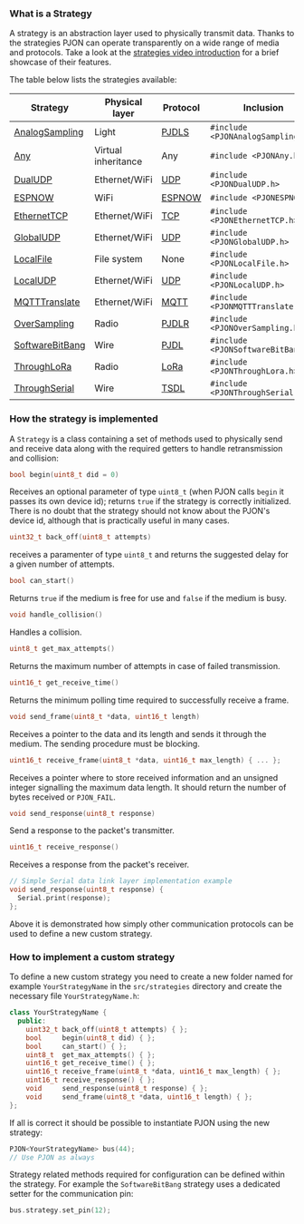 
### What is a Strategy
A strategy is an abstraction layer used to physically transmit data. Thanks to the strategies PJON can operate transparently on a wide range of media and protocols. Take a look at the [strategies video introduction](https://www.youtube.com/watch?v=yPu45xoAHGg) for a brief showcase of their features.

The table below lists the strategies available:

| Strategy      | Physical layer | Protocol | Inclusion |
| ------------- | -------------- | -------- | --------- |
| [AnalogSampling](/src/strategies/AnalogSampling)  | Light | [PJDLS](../src/strategies/AnalogSampling/specification/PJDLS-specification-v2.0.md) | `#include <PJONAnalogSampling.h>` |
| [Any](/src/strategies/Any)  | Virtual inheritance | Any | `#include <PJONAny.h>` |
| [DualUDP](/src/strategies/DualUDP)  | Ethernet/WiFi | [UDP](https://tools.ietf.org/html/rfc768) | `#include <PJONDualUDP.h>` |
| [ESPNOW](/src/strategies/ESPNOW)  | WiFi | [ESPNOW](https://www.espressif.com/en/products/software/esp-now/overview) | `#include <PJONESPNOW.h>` |
| [EthernetTCP](/src/strategies/EthernetTCP)  | Ethernet/WiFi | [TCP](https://tools.ietf.org/html/rfc793) | `#include <PJONEthernetTCP.h>` |
| [GlobalUDP](/src/strategies/GlobalUDP)  | Ethernet/WiFi | [UDP](https://tools.ietf.org/html/rfc768) | `#include <PJONGlobalUDP.h>` |
| [LocalFile](/src/strategies/LocalFile)  | File system | None | `#include <PJONLocalFile.h>` |
| [LocalUDP](/src/strategies/LocalUDP)  | Ethernet/WiFi | [UDP](https://tools.ietf.org/html/rfc768) | `#include <PJONLocalUDP.h>` |
| [MQTTTranslate](/src/strategies/MQTTTranslate)  | Ethernet/WiFi | [MQTT](http://docs.oasis-open.org/mqtt/mqtt/v3.1.1/os/mqtt-v3.1.1-os.pdf) | `#include <PJONMQTTTranslate.h>` |
| [OverSampling](/src/strategies/OverSampling)  | Radio | [PJDLR](../src/strategies/OverSampling/specification/PJDLR-specification-v3.0.md) | `#include <PJONOverSampling.h>` |
| [SoftwareBitBang](/src/strategies/SoftwareBitBang) | Wire | [PJDL](../src/strategies/SoftwareBitBang/specification/PJDL-specification-v4.1.md) | `#include <PJONSoftwareBitBang.h>` |
| [ThroughLoRa](/src/strategies/ThroughLoRa)  | Radio | [LoRa](https://lora-alliance.org/sites/default/files/2018-07/lorawan1.0.3.pdf) | `#include <PJONThroughLora.h>` |
| [ThroughSerial](/src/strategies/ThroughSerial)  | Wire | [TSDL](../src/strategies/ThroughSerial/specification/TSDL-specification-v3.0.md) | `#include <PJONThroughSerial.h>` |

### How the strategy is implemented
A `Strategy` is a class containing a set of methods used to physically send and receive data along with the required getters to handle retransmission and collision:

```cpp
bool begin(uint8_t did = 0)
```
Receives an optional parameter of type `uint8_t` (when PJON calls `begin` it passes its own device id); returns `true` if the strategy is correctly initialized. There is no doubt that the strategy should not know about the PJON's device id, although that is practically useful in many cases.

```cpp
uint32_t back_off(uint8_t attempts)
```
receives a paramenter of type `uint8_t` and returns the suggested delay for a given number of attempts.

```cpp
bool can_start()
```
Returns `true` if the medium is free for use and `false` if the medium is busy.

```cpp
void handle_collision()
```
Handles a collision.

```cpp
uint8_t get_max_attempts()
```
Returns the maximum number of attempts in case of failed transmission.
```cpp
uint16_t get_receive_time()
```
Returns the minimum polling time required to successfully receive a frame.
```cpp
void send_frame(uint8_t *data, uint16_t length)
```
Receives a pointer to the data and its length and sends it through the medium. The sending procedure must be blocking.

```cpp
uint16_t receive_frame(uint8_t *data, uint16_t max_length) { ... };
```
Receives a pointer where to store received information and an unsigned integer signalling the maximum data length. It should return the number of bytes received or `PJON_FAIL`.

```cpp
void send_response(uint8_t response)
```
Send a response to the packet's transmitter.

```cpp
uint16_t receive_response()
```
Receives a response from the packet's receiver.

```cpp
// Simple Serial data link layer implementation example
void send_response(uint8_t response) {
  Serial.print(response);
};
```
Above it is demonstrated how simply other communication protocols can be used to define a new custom strategy.

### How to implement a custom strategy
To define a new custom strategy you need to create a new folder named for example `YourStrategyName` in the `src/strategies`
directory and create the necessary file `YourStrategyName.h`:

```cpp
class YourStrategyName {
  public:
    uint32_t back_off(uint8_t attempts) { };
    bool     begin(uint8_t did) { };
    bool     can_start() { };
    uint8_t  get_max_attempts() { };
    uint16_t get_receive_time() { };
    uint16_t receive_frame(uint8_t *data, uint16_t max_length) { };
    uint16_t receive_response() { };
    void     send_response(uint8_t response) { };
    void     send_frame(uint8_t *data, uint16_t length) { };
};
```

If all is correct it should be possible to instantiate PJON using the new strategy:

```cpp
PJON<YourStrategyName> bus(44);
// Use PJON as always
```

Strategy related methods required for configuration can be defined within the strategy. For example the `SoftwareBitBang` strategy uses a dedicated setter for the communication pin:
```cpp
bus.strategy.set_pin(12);
```
